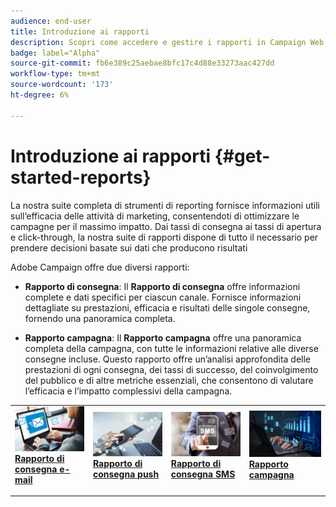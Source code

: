 ```yaml
---
audience: end-user
title: Introduzione ai rapporti
description: Scopri come accedere e gestire i rapporti in Campaign Web
badge: label="Alpha"
source-git-commit: fb6e389c25aebae8bfc17c4d88e33273aac427dd
workflow-type: tm+mt
source-wordcount: '173'
ht-degree: 6%

---
```


# Introduzione ai rapporti {#get-started-reports}

La nostra suite completa di strumenti di reporting fornisce informazioni utili sull’efficacia delle attività di marketing, consentendoti di ottimizzare le campagne per il massimo impatto. Dai tassi di consegna ai tassi di apertura e click-through, la nostra suite di rapporti dispone di tutto il necessario per prendere decisioni basate sui dati che producono risultati&#x200B;

Adobe Campaign offre due diversi rapporti:

* **Rapporto di consegna**: Il **Rapporto di consegna** offre informazioni complete e dati specifici per ciascun canale. Fornisce informazioni dettagliate su prestazioni, efficacia e risultati delle singole consegne, fornendo una panoramica completa.

* **Rapporto campagna**: Il **Rapporto campagna** offre una panoramica completa della campagna, con tutte le informazioni relative alle diverse consegne incluse. Questo rapporto offre un’analisi approfondita delle prestazioni di ogni consegna, dei tassi di successo, del coinvolgimento del pubblico e di altre metriche essenziali, che consentono di valutare l’efficacia e l’impatto complessivi della campagna.



<table style="table-layout:fixed"><tr style="border: 0;">
<td>
<a href="email-report.md">
<img alt="Lead" src="assets/do-not-localize/email_report.jpeg">
</a>
<div><a href="email-report.md"><strong>Rapporto di consegna e-mail</strong>
</div>
<p>
</td>
<td>
<a href="push-report.md">
<img alt="Infrequente" src="assets/do-not-localize/push_report.jpeg">
</a>
<div>
<a href="push-report.md"><strong> Rapporto di consegna push<strong></strong></a>
</div>
<p></td>
<td>
<a href="sms-report.md">
<img alt="Convalida" src="assets/do-not-localize/sms_report.png">
</a>
<div>
<a href="sms-report.md"><strong> Rapporto di consegna SMS</strong></a>
</div>
<p>
</td>
<td>
<a href="campaign-reports.md">
<img alt="Convalida" src="assets/do-not-localize/campaign_report.jpeg">
</a>
<div>
<a href="campaign-reports.md"><strong>Rapporto campagna</strong></a>
</div>
<p>
</td>
</tr></table>
